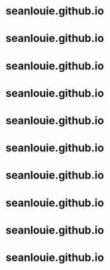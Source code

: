 # seanlouie.github.io
# seanlouie.github.io
# seanlouie.github.io
# seanlouie.github.io
# seanlouie.github.io
# seanlouie.github.io
# seanlouie.github.io
# seanlouie.github.io
# seanlouie.github.io
# seanlouie.github.io
